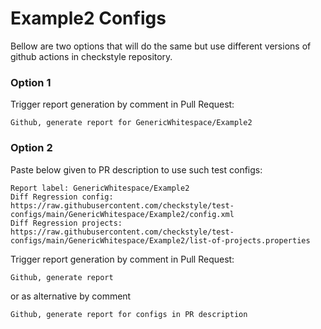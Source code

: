 # Example2 Configs

Bellow are two options that will do the same but use different versions
of github actions in checkstyle repository.


### Option 1
Trigger report generation by comment in Pull Request:
```
Github, generate report for GenericWhitespace/Example2
```

### Option 2

Paste below given to PR description to use such test configs:
```
Report label: GenericWhitespace/Example2
Diff Regression config: https://raw.githubusercontent.com/checkstyle/test-configs/main/GenericWhitespace/Example2/config.xml
Diff Regression projects: https://raw.githubusercontent.com/checkstyle/test-configs/main/GenericWhitespace/Example2/list-of-projects.properties
```

Trigger report generation by comment in Pull Request:
```
Github, generate report
```
or as alternative by comment
```
Github, generate report for configs in PR description
```
